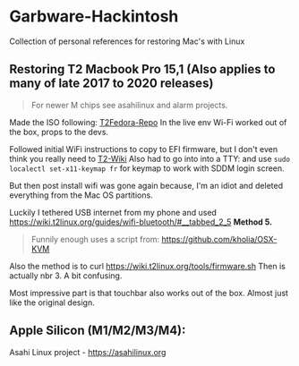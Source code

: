 # Garbware-Hackintosh
Collection of personal references for restoring Mac's with Linux

## Restoring T2 Macbook Pro 15,1 (Also applies to many of late 2017 to 2020 releases) 

> For newer M chips see asahilinux and alarm projects.

Made the ISO following: [T2Fedora-Repo](https://github.com/t2linux/fedora-iso)
In the live env Wi-Fi worked out of the box, props to the devs. 

Followed initial WiFi instructions to copy to EFI firmware, but I don't even think you really need to [T2-Wiki](https://wiki.t2linux.org/guides/wifi-bluetooth/)
Also had to go into into a TTY: and use `sudo localectl set-x11-keymap fr` for keymap to work with SDDM login screen. 

But then post install wifi was gone again because, I'm an idiot and deleted everything from the Mac OS partitions.

Luckily I tethered USB internet from my phone and used https://wiki.t2linux.org/guides/wifi-bluetooth/#__tabbed_2_5 **Method 5.** 
> Funnily enough uses a script from: https://github.com/kholia/OSX-KVM

Also the method is to curl https://wiki.t2linux.org/tools/firmware.sh
Then is actually nbr 3. A bit confusing. 

Most impressive part is that touchbar also works out of the box. Almost just like the original design. 

## Apple Silicon (M1/M2/M3/M4):

Asahi Linux project - https://asahilinux.org
